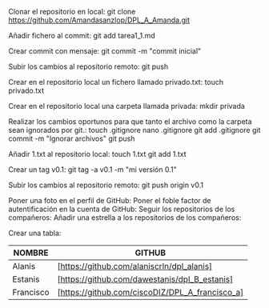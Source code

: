 Clonar el repositorio en local: git clone https://github.com/Amandasanzlop/DPL_A_Amanda.git

Añadir fichero al commit: git add tarea1_1.md

Crear commit con mensaje: git commit -m "commit inicial"

Subir los cambios al repositorio remoto: git push

Crear en el repositorio local un fichero llamado privado.txt: touch privado.txt

Crear en el repositorio local una carpeta llamada privada: mkdir privada

Realizar los cambios oportunos para que tanto el archivo como la carpeta sean ignorados por git.: 
touch .gitignore
nano .gitignore
git add .gitignore 
git commit -m "Ignorar archivos"
git push

Añadir 1.txt al repositorio local:
touch 1.txt
git add 1.txt

Crear un tag v0.1: git tag -a v0.1 -m "mi versión 0.1"

Subir los cambios al repositorio remoto: git push origin v0.1

Poner una foto en el perfil de GitHub:
Poner el foble factor de autentificación en la cuenta de GitHub:
Seguir los repositorios de los compañeros:
Añadir una estrella a los repositorios de los compañeros:


Crear una tabla:

| NOMBRE  | GITHUB  |
|---|---|
| Alanis  | [https://github.com/alaniscrln/dpl_alanis]  |
| Estanis  | [https://github.com/dawestanis/dpl_B_estanis]  |
| Francisco | [https://github.com/ciscoDIZ/DPL_A_francisco_a]  |
